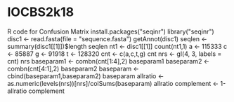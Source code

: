 # IOCBS2k18
R code for Confusion Matrix
install.packages("seqinr")
library("seqinr")
disc1 <- read.fasta(file = "sequence.fasta")
getAnnot(disc1)
seqlen <- summary(disc1[[1]])$length
seqlen
nt1 <- disc1[[1]]
count(nt1,1)
a <- 115333
c <- 85887
g <- 91918
t <- 128320
cnt <- c(a,c,t,g)
cnt
nrs <- gl(4, 3, labels = cnt)
nrs
baseparam1 <- combn(cnt[1:4],2)
baseparam1
baseparam2 <- combn(cnt[4:1],2)
baseparam2
baseparam <- cbind(baseparam1,baseparam2)
baseparam
allratio <- as.numeric(levels(nrs))[nrs]/colSums(baseparam)
allratio
complement <- 1-allratio
complement
